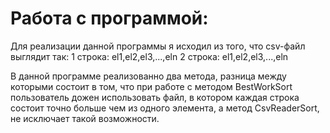 # Работа с программой:
Для реализации данной программы я исходил из того, что csv-файл выглядит так: 
1 строка: el1,el2,el3,...,eln
2 строка: el1,el2,el3,...,eln

В данной программе реализованно два метода, разница между которыми состоит в том, что при работе с методом BestWorkSort пользователь дожен использовать файл, 
в котором каждая строка состоит точно больше чем из одного элемента, а метод CsvReaderSort, не исключает такой возможности.

